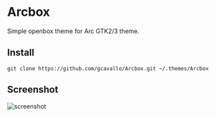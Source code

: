 Arcbox
======

Simple openbox theme for Arc GTK2/3 theme.

Install
-------

	git clone https://github.com/gcavallo/Arcbox.git ~/.themes/Arcbox

Screenshot
----------

![screenshot]("preview.png")
